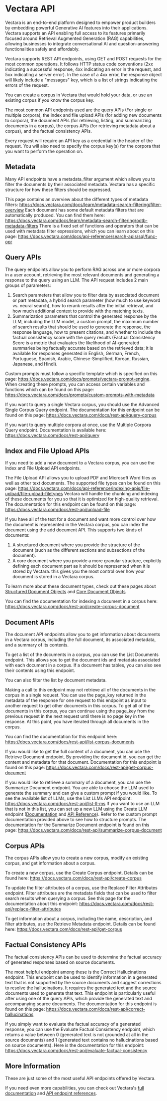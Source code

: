 # Vectara API
Vectara is an end-to-end platform designed to empower product builders by embedding powerful Generative AI features into their applications.
Vectara supports an API enabling full access to its features primarily focused around Retrieval Augmented Generation (RAG) capabilities, allowing businesses to integrate conversational AI and question-answering functionalities safely and affordably.

Vectara supports REST API endpoints, using GET and POST requests for the most common operations.
It follows HTTP status code conventions (2xx indicating a successful response, 4xx indicating an error in the request, and 5xx indicating a server error).
In the case of a 4xx error, the response object will likely include a "messages" key, which is a list of strings indicating the errors of the request.

You can create a corpus in Vectara that would hold your data, or use an existing corpus if you know the corpus key.

The most common API endpoints used are the query APIs (For single or multiple corpora), the index and file upload APIs (for adding new documents to corpora), the document APIs (for retrieving, listing, and summarizing documents in a corpus), the corpus APIs (for retrieving metadata about a corpus), and the factual consistency APIs.

Every request will require an API key as a credential in the header of the request.
You will also need to specify the corpus key(s) for the corpora that you want to perform the operation on.

## Metadata

Many API endpoints have a metadata_filter argument which allows you to filter the documents by their associated metadata.
Vectara has a specific structure for how these filters should be expressed.

This page contains an overview about the different types of metadata filters: https://docs.vectara.com/docs/learn/metadata-search-filtering/filter-overview
Each document has some default metadata filters that are automatically produced. You can find them here: https://docs.vectara.com/docs/learn/metadata-search-filtering/ootb-metadata-filters
There is a fixed set of functions and operators that can be used with metadata filter expressions, which you can learn about on this page: https://docs.vectara.com/docs/api-reference/search-apis/sql/func-opr

## Query APIs

The query endpoints allow you to perform RAG across one or more corpora in a user account, retrieving the most relevant documents and generating a response to the query using an LLM.
The API request includes 2 main groups of parameters:

1.  Search parameters that allow you to filter data by associated document or part metadata, a hybrid search parameter (how much to use keyword vs. neural search), how to rerank results after the initial retrieval, and how much additional context to provide with the matching texts.
2.  Summarization parameters that control the generated response by the LLM, including the LLM model, a custom prompt, the maximum number of search results that should be used to generate the response, the response language, how to present citations, and whether to include the factual consistency score with the query results (Factual Consistency Score is a metric that evaluates the likelihood of AI-generated summaries being factually accurate based on the retrieved data; it is available for responses generated in English, German, French, Portuguese, Spanish, Arabic, Chinese-Simplified, Korean, Russian, Japanese, and Hindi).

Custom prompts must follow a specific template which is specified on this page: https://docs.vectara.com/docs/prompts/vectara-prompt-engine.
When creating these prompts, you can access certain variables and functions which can be found on this page: https://docs.vectara.com/docs/prompts/custom-prompts-with-metadata

If you want to query a single Vectara corpus, you should use the Advanced Single Corpus Query endpoint.
The documentation for this endpoint can be found on this page: https://docs.vectara.com/docs/rest-api/query-corpus

If you want to query multiple corpora at once, use the Multiple Corpora Query endpoint. Documentation is available here: https://docs.vectara.com/docs/rest-api/query

## Index and File Upload APIs

If you need to add a new document to a Vectara corpus, you can use the Index and File Upload API endpoints.

The File Upload API allows you to upload PDF and Microsoft Word files as well as other text documents.
The supported file types can be found on this page: https://docs.vectara.com/docs/api-reference/indexing-apis/file-upload/file-upload-filetypes
Vectara will handle the chunking and indexing of these documents for you so that it is optimized for high-quality retrieval.
The documentation for this endpoint can be found on this page: https://docs.vectara.com/docs/rest-api/upload-file

If you have all of the text for a document and want more control over how the document is represented in the Vectara corpus,
you can index the document using the add document API. This supports two kinds of documents:
1.  A structured document where you provide the structure of the document (such as the different sections and subsections of the document).
2.  A core document where you provide a more granular structure, explicitly defining each document part as it should be represented when it is stored by Vectara.
    this gives you the most control over how your document is stored in a Vectara corpus.

To learn more about these document types, check out these pages about [Structured Document Objects](https://docs.vectara.com/docs/api-reference/indexing-apis/indexing#structured-document-object-definition) and [Core Document Objects](https://docs.vectara.com/docs/api-reference/indexing-apis/indexing#core-document-object-definition)

You can find the documentation for indexing a document in a corpus here: https://docs.vectara.com/docs/rest-api/create-corpus-document

## Document APIs

The document API endpoints allow you to get information about documents in a Vectara corpus, including the full document, its associated metadata, and a summary of its contents.

To get a list of the documents in a corpus, you can use the List Documents endpoint. This allows you to get the document ids and metadata associated with each document in a corpus.
If a document has tables, you can also see their contents using this endpoint.

You can also filter the list by document metadata.

Making a call to this endpoint may not retrieve all of the documents in the corpus in a single request.
You can use the page_key returned in the metadata of the response for one request to this endpoint as input to another request to get other documents in this corpus.
To get all of the documents in this corpus, you can continue using the page_key from the previous request in the next request until there is no page key in the response.
At this point, you have iterated through all documents in the corpus.

You can find the documentation for this endpoint here: https://docs.vectara.com/docs/rest-api/list-corpus-documents

If you would like to get the full content of a document, you can use the Retrieve Document endpoint.
By providing the document id, you can get the content and metadata for that document.
Documentation for this endpoint is found on this page: https://docs.vectara.com/docs/rest-api/get-corpus-document

If you would like to retrieve a summary of a document, you can use the Summarize Document endpoint.
You are able to choose the LLM used to generate the summary and can give a custom prompt if you would like.
To see the available list of LLMs, use the List LLMs API endpoint: https://docs.vectara.com/docs/rest-api/list-ll-ms
If you want to use an LLM that is not in this list, you can set up a new LLM using the Create LLM endpoint ([Documentation](https://docs.vectara.com/docs/api-reference/llms-apis/create-llm) and [API Reference](https://docs.vectara.com/docs/rest-api/create-llm)).
Refer to the custom prompt documentation provided above to see how to structure prompts.
The documentation for the Summarize Document endpoint is found on this page: https://docs.vectara.com/docs/rest-api/summarize-corpus-document

## Corpus APIs

The corpus APIs allow you to create a new corpus, modify an existing corpus, and get information about a corpus.

To create a new corpus, use the Create Corpus endpoint. Details can be found here: https://docs.vectara.com/docs/rest-api/create-corpus

To update the filter attributes of a corpus, use the Replace Filter Attributes endpoint.
Filter attributes are the metadata fields that can be used to filter search results when querying a corpus.
See this page for the documentation about this endpoint: https://docs.vectara.com/docs/rest-api/replace-filter-attributes

To get information about a corpus, including the name, description, and filter attributes, use the Retrieve Metadata endpoint. Details can be found here: https://docs.vectara.com/docs/rest-api/get-corpus

## Factual Consistency APIs

The factual consistency APIs can be used to determine the factual accuracy of generated responses based on source documents.

The most helpful endpoint among these is the Correct Hallucinations endpoint.
This endpoint can be used to identify information in a generated text that is not supported by the source documents and suggest corrections to resolve the hallucinations.
It requires the generated text and the source documents used to generate that text.
This endpoint is particularly useful after using one of the query APIs, which provide the generated text and accompanying source documents.
The documentation for this endpoint is found on this page: https://docs.vectara.com/docs/rest-api/correct-hallucinations

If you simply want to evaluate the factual accuracy of a generated response, you can use the Evaluate Factual Consistency endpoint,
which returns a value between 0 (generated text is not grounded at all in the source documents) and 1 (generated text contains no hallucinations based on source documents).
Here is the documentation for this endpoint: https://docs.vectara.com/docs/rest-api/evaluate-factual-consistency

## More Information

These are just some of the most useful API endpoints offered by Vectara.

If you need even more capabilities, you can check out Vectara's [full documentation](https://docs.vectara.com/docs/) and [API endpoint references](https://docs.vectara.com/docs/rest-api).

